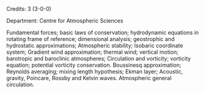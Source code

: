 Credits: 3 (3-0-0)

Department: Centre for Atmospheric Sciences

Fundamental forces; basic laws of conservation; hydrodynamic equations in rotating frame of reference; dimensional analysis; geostrophic and hydrostatic approximations; Atmospheric stability; Isobaric coordinate system; Gradient wind approximation; thermal wind; vertical motion; barotropic and baroclinic atmospheres; Circulation and vorticity; vorticity equation; potential vorticity conservation. Boussinesq approximation; Reynolds averaging; mixing length hypothesis; Ekman layer; Acoustic, gravity, Poincare, Rossby and Kelvin waves. Atmospheric general circulation.